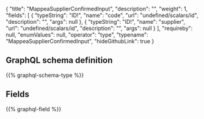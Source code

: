 {
  "title": "MappeaSupplierConfirmedInput",
  "description": "",
  "weight": 1,
  "fields": [
    {
      "typeString": "ID!",
      "name": "code",
      "url": "undefined/scalars/id",
      "description": "",
      "args": null
    },
    {
      "typeString": "ID!",
      "name": "supplier",
      "url": "undefined/scalars/id",
      "description": "",
      "args": null
    }
  ],
  "requireby": null,
  "enumValues": null,
  "operator": "type",
  "typename": "MappeaSupplierConfirmedInput",
  "hideGithubLink": true
}
## GraphQL schema definition

{{% graphql-schema-type %}}

## Fields

{{% graphql-field %}}
